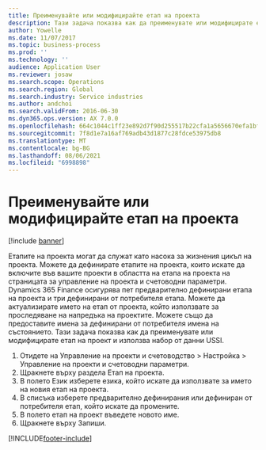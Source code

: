 ```yaml
---
title: Преименувайте или модифицирайте етап на проекта
description: Тази задача показва как да преименувате или модифицирате етап на проект.
author: Yowelle
ms.date: 11/07/2017
ms.topic: business-process
ms.prod: ''
ms.technology: ''
audience: Application User
ms.reviewer: josaw
ms.search.scope: Operations
ms.search.region: Global
ms.search.industry: Service industries
ms.author: andchoi
ms.search.validFrom: 2016-06-30
ms.dyn365.ops.version: AX 7.0.0
ms.openlocfilehash: 664c1044c1ff23e892d7f90d255517b22cfa1a5656670efa1bf15339c5ae2112
ms.sourcegitcommit: 7f8d1e7a16af769adb43d1877c28fdce53975db8
ms.translationtype: MT
ms.contentlocale: bg-BG
ms.lasthandoff: 08/06/2021
ms.locfileid: "6998898"
---
```

# <a name="rename-or-modify-a-project-stage"></a>Преименувайте или модифицирайте етап на проекта

[!include [banner](../../includes/banner.md)]

Етапите на проекта могат да служат като насока за жизнения цикъл на проекта. Можете да дефинирате етапите на проекта, които искате да включите във вашите проекти в областта на етапа на проекта на страницата за управление на проекта и счетоводни параметри. Dynamics 365 Finance осигурява пет предварително дефинирани етапа на проекта и три дефинирани от потребителя етапа. Можете да актуализирате името на етап от проекта, който използвате за проследяване на напредъка на проектите. Можете също да предоставите имена за дефинирани от потребителя имена на състоянието. Тази задача показва как да преименувате или модифицирате етап на проект и използва набор от данни USSI.

1. Отидете на Управление на проекти и счетоводство > Настройка > Управление на проекти и счетоводни параметри.
2. Щракнете върху раздела Етап на проекта.
3. В полето Език изберете езика, който искате да използвате за името на новия етап на проекта.
4. В списъка изберете предварително дефинирания или дефиниран от потребителя етап, който искате да промените. 
5. В полето етап на проект въведете новото име.
6. Щракнете върху Запиши.


[!INCLUDE[footer-include](../../includes/footer-banner.md)]